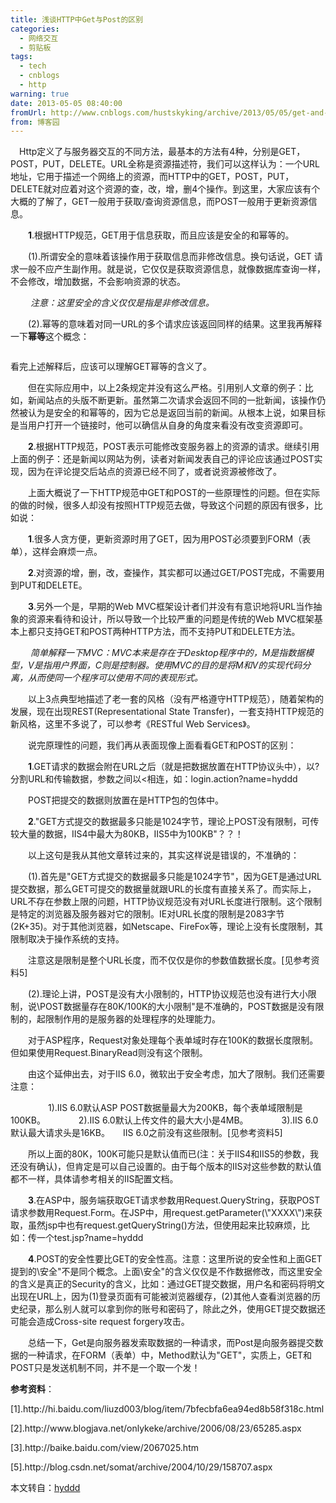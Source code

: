 ```yaml
---
title: 浅谈HTTP中Get与Post的区别
categories:
  - 网络交互
  - 剪贴板
tags:
  - tech
  - cnblogs
  - http
warning: true
date: 2013-05-05 08:40:00
fromUrl: http://www.cnblogs.com/hustskyking/archive/2013/05/05/get-and-post.html
from: 博客园
---
```



<p>　Http定义了与服务器交互的不同方法，最基本的方法有4种，分别是GET，POST，PUT，DELETE。URL全称是资源描述符，我们可以这样认为：一个URL地址，它用于描述一个网络上的资源，而HTTP中的GET，POST，PUT，DELETE就对应着对这个资源的<span>查，改，增，删</span>4个操作。到这里，大家应该有个大概的了解了，GET一般用于<span>获取/查询</span>资源信息，而POST一般用于<span>更新</span>资源信息。</p>
<p>　　<span><strong>1</strong>.根据HTTP规范，GET用于信息获取，而且应该是安全的和幂等的。</span></p>
<p>　　(1).所谓安全的意味着该操作用于获取信息而非修改信息。换句话说，GET 请求一般不应产生副作用。就是说，它仅仅是获取资源信息，就像数据库查询一样，不会修改，增加数据，不会影响资源的状态。</p>
<p>　　<em>&nbsp;注意：这里安全的含义仅仅是指是非修改信息。</em></p>
<p>　　(2).幂等的意味着对同一URL的多个请求应该返回同样的结果。这里我再解释一下<span><strong>幂等</strong></span>这个概念：</p>

```　　幂等（idempotent、idempotence）是一个数学或计算机学概念，常见于抽象代数中。　　幂等有一下几种定义：　　对于单目运算，如果一个运算对于在范围内的所有的一个数多次进行该运算所得的结果和进行一次该运算所得的结果是一样的，那么我们就称该运算是幂等的。比如绝对值运算就是一个例子，在实数集中，有abs(a)=abs(abs(a))。　　对于双目运算，则要求当参与运算的两个值是等值的情况下，如果满足运算结果与参与运算的两个值相等，则称该运算幂等，如求两个数的最大值的函数，有在在实数集中幂等，即max(x,x)&nbsp;=&nbsp;x。
```

<p>看完上述解释后，应该可以理解GET幂等的含义了。</p>
<p>　　但在实际应用中，以上2条规定并没有这么严格。引用别人文章的例子：比如，新闻站点的头版不断更新。虽然第二次请求会返回不同的一批新闻，该操作仍然被认为是安全的和幂等的，因为它总是返回当前的新闻。从根本上说，如果目标是当用户打开一个链接时，他可以确信从自身的角度来看没有改变资源即可。</p>
<p>　　<span><strong>2</strong>.根据HTTP规范，POST表示可能修改变服务器上的资源的请求。</span>继续引用上面的例子：还是新闻以网站为例，读者对新闻发表自己的评论应该通过POST实现，因为在评论提交后站点的资源已经不同了，或者说资源被修改了。</p>


<p>　　上面大概说了一下HTTP规范中GET和POST的一些原理性的问题。但在实际的做的时候，很多人却没有按照HTTP规范去做，导致这个问题的原因有很多，比如说：</p>
<p>　　<span><strong>1</strong></span>.很多人贪方便，更新资源时用了GET，因为用POST必须要到FORM（表单），这样会麻烦一点。</p>
<p>　　<span><strong>2</strong></span>.对资源的增，删，改，查操作，其实都可以通过GET/POST完成，不需要用到PUT和DELETE。</p>
<p>　　<span><strong>3</strong></span>.另外一个是，早期的Web MVC框架设计者们并<span>没有有意识地将URL当作抽象的资源来看待和设计</span>，所以导致一个比较严重的问题是传统的Web MVC框架基本上都只支持GET和POST两种HTTP方法，而不支持PUT和DELETE方法。</p>
<p>&nbsp;　　<em>简单解释一下MVC：MVC本来是存在于Desktop程序中的，M是指数据模型，V是指用户界面，C则是控制器。使用MVC的目的是将M和V的实现代码分离，从而使同一个程序可以使用不同的表现形式。</em></p>
<p>　　以上3点典型地描述了老一套的风格（没有严格遵守HTTP规范），随着架构的发展，现在出现REST(Representational State Transfer)，一套支持HTTP规范的新风格，这里不多说了，可以参考《RESTful Web Services》。</p>


<p>　　说完原理性的问题，我们再从<span>表面现像上面看看GET和POST的区别</span>：</p>
<p>　　<span><strong>1</strong></span>.GET请求的数据会附在URL之后（就是把数据放置在HTTP协议头中），以?分割URL和传输数据，参数之间以<相连，如：login.action?name=hyddd<password=idontknow<verify=%E4%BD%A0%E5%A5%BD。如果数据是英文字母/数字，原样发送，如果是空格，转换为+，如果是中文/其他字符，则直接把字符串用BASE64加密，得出如：%E4%BD%A0%E5%A5%BD，其中％XX中的XX为该符号以16进制表示的ASCII。</p>
<p>　　POST把提交的数据则放置在是HTTP包的包体中。</p>
<p>　　<span><strong>2</strong></span>."GET方式提交的数据最多只能是1024字节，理论上POST没有限制，可传较大量的数据，IIS4中最大为80KB，IIS5中为100KB"？？！</p>
<p>　　以上这句是我从其他文章转过来的，其实这样说是错误的，不准确的：</p>
<p>　　(1).首先是"GET方式提交的数据最多只能是1024字节"，因为GET是通过URL提交数据，那么GET可提交的数据量就跟URL的长度有直接关系了。而实际上，<span>URL不存在参数上限的问题，HTTP协议规范没有对URL长度进行限制</span>。这个限制是特定的浏览器及服务器对它的限制。IE对URL长度的限制是2083字节(2K+35)。对于其他浏览器，如Netscape、FireFox等，理论上没有长度限制，其限制取决于操作系统的支持。</p>
<p>　　注意这是限制是整个URL长度，而不仅仅是你的参数值数据长度。[见参考资料5]</p>
<p>　　(2).理论上讲，<span>POST是没有大小限制的，HTTP协议规范也没有进行大小限制</span>，说\POST数据量存在80K/100K的大小限制"是不准确的，POST数据是没有限制的，起限制作用的是服务器的处理程序的处理能力。</p>
<p>　　对于ASP程序，Request对象处理每个表单域时存在100K的数据长度限制。但如果使用Request.BinaryRead则没有这个限制。</p>
<p>　　由这个延伸出去，对于IIS 6.0，微软出于安全考虑，加大了限制。我们还需要注意：</p>
<p>　　　　 1).IIS 6.0默认ASP POST数据量最大为200KB，每个表单域限制是100KB。　　　　 2).IIS 6.0默认上传文件的最大大小是4MB。　　　　 3).IIS 6.0默认最大请求头是16KB。　　IIS 6.0之前没有这些限制。[见参考资料5]</p>
<p>　　所以上面的80K，100K可能只是默认值而已(注：关于IIS4和IIS5的参数，我还没有确认)，但肯定是可以自己设置的。由于每个版本的IIS对这些参数的默认值都不一样，具体请参考相关的IIS配置文档。</p>
<p>　　<span><strong>3</strong></span>.在ASP中，服务端获取GET请求参数用Request.QueryString，获取POST请求参数用Request.Form。在JSP中，用request.getParameter(\"XXXX\")来获取，虽然jsp中也有request.getQueryString()方法，但使用起来比较麻烦，比如：传一个test.jsp?name=hyddd<password=hyddd，用request.getQueryString()得到的是：name=hyddd<password=hyddd。在PHP中，可以用$_GET和$_POST分别获取GET和POST中的数据，而$_REQUEST则可以获取GET和POST两种请求中的数据。值得注意的是，JSP中使用request和PHP中使用$_REQUEST都会有隐患，这个下次再写个文章总结。</p>
<p>　　<span><strong>4</strong></span>.POST的安全性要比GET的安全性高。注意：这里所说的安全性和上面GET提到的\安全"不是同个概念。上面\安全"的含义仅仅是不作数据修改，而这里安全的含义是真正的Security的含义，比如：通过GET提交数据，用户名和密码将明文出现在URL上，因为(1)登录页面有可能被浏览器缓存，(2)其他人查看浏览器的历史纪录，那么别人就可以拿到你的账号和密码了，除此之外，使用GET提交数据还可能会造成Cross-site request forgery攻击。</p>
<p>　　总结一下，<span>Get</span>是向服务器发索取数据的一种<span>请求</span>，而<span>Post</span>是向服务器提交数据的一种<span>请求</span>，在FORM（表单）中，Method默认为"GET"，实质上，GET和POST只是发送机制不同，并不是一个取一个发！</p>


<p><strong>参考资料</strong>：</p>
<p>[1].http://hi.baidu.com/liuzd003/blog/item/7bfecbfa6ea94ed8b58f318c.html</p>
<p>[2].http://www.blogjava.net/onlykeke/archive/2006/08/23/65285.aspx</p>
<p>[3].http://baike.baidu.com/view/2067025.htm</p>
<p>[5].http://blog.csdn.net/somat/archive/2004/10/29/158707.aspx</p>


<p>本文转自：<a href="http://www.cnblogs.com/hyddd/archive/2009/03/31/1426026.html" target="_blank">hyddd</a></p>
